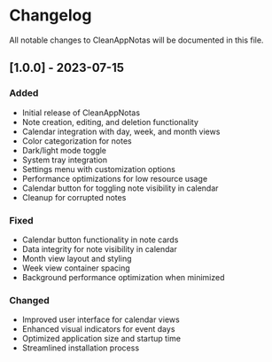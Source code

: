 # Changelog

All notable changes to CleanAppNotas will be documented in this file.

## [1.0.0] - 2023-07-15

### Added
- Initial release of CleanAppNotas
- Note creation, editing, and deletion functionality
- Calendar integration with day, week, and month views
- Color categorization for notes
- Dark/light mode toggle
- System tray integration
- Settings menu with customization options
- Performance optimizations for low resource usage
- Calendar button for toggling note visibility in calendar
- Cleanup for corrupted notes

### Fixed
- Calendar button functionality in note cards
- Data integrity for note visibility in calendar
- Month view layout and styling
- Week view container spacing
- Background performance optimization when minimized

### Changed
- Improved user interface for calendar views
- Enhanced visual indicators for event days
- Optimized application size and startup time
- Streamlined installation process 
